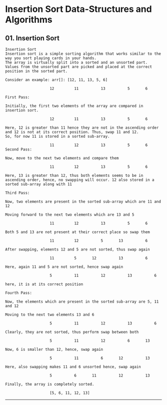 # Insertion Sort Data-Structures and Algorithms

## 01. Insertion Sort

    Insertion Sort
    Insertion sort is a simple sorting algorithm that works similar to the way you sort playing cards in your hands.
    The array is virtually split into a sorted and an unsorted part.
    Values from the unsorted part are picked and placed at the correct position in the sorted part.

    Consider an example: arr[]: [12, 11, 13, 5, 6]

                        12   	   11   	   13   	   5   	   6

    First Pass:

    Initially, the first two elements of the array are compared in insertion sort.

                        12   	   11   	   13   	   5   	   6

    Here, 12 is greater than 11 hence they are not in the ascending order and 12 is not at its correct position. Thus, swap 11 and 12.
    So, for now 11 is stored in a sorted sub-array.

                        11   	   12   	   13   	   5   	   6
    Second Pass:

    Now, move to the next two elements and compare them

                        11   	   12   	   13   	   5   	   6

    Here, 13 is greater than 12, thus both elements seems to be in ascending order, hence, no swapping will occur. 12 also stored in a sorted sub-array along with 11

    Third Pass:

    Now, two elements are present in the sorted sub-array which are 11 and 12

    Moving forward to the next two elements which are 13 and 5

                        11   	   12   	   13   	   5   	   6

    Both 5 and 13 are not present at their correct place so swap them

                        11   	   12   	   5   	   13   	   6

    After swapping, elements 12 and 5 are not sorted, thus swap again

                        11   	   5   	   12   	   13   	   6

    Here, again 11 and 5 are not sorted, hence swap again

                        5   	   11   	   12   	   13   	   6

    here, it is at its correct position

    Fourth Pass:

    Now, the elements which are present in the sorted sub-array are 5, 11 and 12

    Moving to the next two elements 13 and 6

                        5   	   11   	   12   	   13   	   6

    Clearly, they are not sorted, thus perform swap between both

                        5   	   11   	   12   	   6   	   13

    Now, 6 is smaller than 12, hence, swap again

                        5   	   11   	   6   	   12   	   13

    Here, also swapping makes 11 and 6 unsorted hence, swap again

                        5   	   6   	   11   	   12   	   13

    Finally, the array is completely sorted.

                        [5, 6, 11, 12, 13]

---
